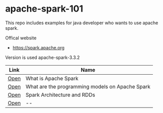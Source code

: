 # apache-spark-101

This repo includes examples for java developer who wants to use apache spark.


Offical website 

- https://spark.apache.org

Version is used apache-spark-3.3.2


| Link | Name   |
| ------------- | ------------- |
| [Open](/posts/1) | What is Apache Spark |
| [Open](/posts/2) | What are the programming models on Apache Spark |
| [Open](/posts/3) | Spark Architecture and RDDs |
| [Open](/posts/4) | -- |